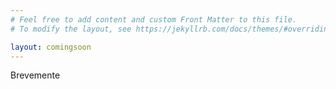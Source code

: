 ```yaml
---
# Feel free to add content and custom Front Matter to this file.
# To modify the layout, see https://jekyllrb.com/docs/themes/#overriding-theme-defaults

layout: comingsoon
---
```

Brevemente
